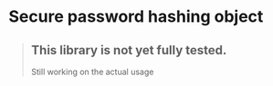 # Secure password hashing object

> ## This library is not yet fully tested.
> Still working on the actual usage